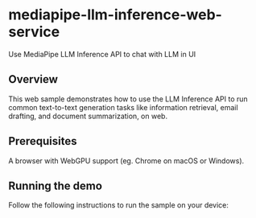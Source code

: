 # mediapipe-llm-inference-web-service
Use MediaPipe LLM Inference API to chat with LLM in UI

## Overview
This web sample demonstrates how to use the LLM Inference API to run common text-to-text generation tasks like information retrieval, email drafting, and document summarization, on web.

## Prerequisites
A browser with WebGPU support (eg. Chrome on macOS or Windows).

## Running the demo
Follow the following instructions to run the sample on your device:

